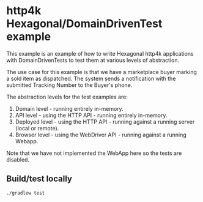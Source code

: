 # http4k Hexagonal/DomainDrivenTest example
This example is an example of how to write Hexagonal http4k applications with DomainDrivenTests to test them at various levels of abstraction.

The use case for this example is that we have a marketplace buyer marking a sold item as dispatched. The system sends a notification with the submitted Tracking Number to the Buyer's phone.

The abstraction levels for the test examples are:

1. Domain level - running entirely in-memory.
1. API level - using the HTTP API - running entirely in-memory.
1. Deployed level - using the HTTP API - running against a running server (local or remote).
1. Browser level - using the WebDriver API - running against a running Webapp.

Note that we have not implemented the WebApp here so the tests are disabled.

## Build/test locally

```shell script
./gradlew test
```
